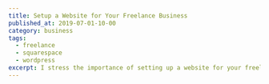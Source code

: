 ```yaml
---
title: Setup a Website for Your Freelance Business
published_at: 2019-07-01-10-00
category: business
tags:
  - freelance
  - squarespace
  - wordpress
excerpt: I stress the importance of setting up a website for your freelance business and why everyone should have a website.
---
```


